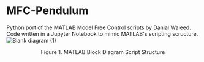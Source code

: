 # MFC-Pendulum
Python port of the MATLAB Model Free Control scripts by Danial Waleed. Code written in a Jupyter Notebook to mimic MATLAB's scripting scructure. 
![Blank diagram (1)](https://github.com/jafriztrillo/MFC-Pendulum/assets/112403419/6128b1e2-35c0-46de-af78-58bda296b39f)

<p align="center">
Figure 1. MATLAB Block Diagram Script Structure
</p>
